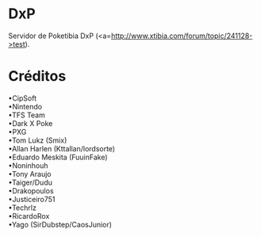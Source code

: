 # DxP
Servidor de Poketibia DxP (<a=http://www.xtibia.com/forum/topic/241128->test</a>).

# Créditos
•CipSoft</br>
•Nintendo</br>
•TFS Team</br>
•Dark X Poke</br>
•PXG</br>
•Tom Lukz (Smix)</br>
•Allan Harlen (Kttallan/lordsorte)</br>
•Eduardo Meskita (FuuinFake)</br>
•Noninhouh</br>
•Tony Araujo</br>
•Taiger/Dudu</br>
•Drakopoulos</br>
•Justiceiro751</br>
•Techrlz</br>
•RicardoRox</br>
•Yago (SirDubstep/CaosJunior)
